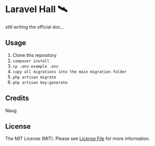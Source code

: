 # Laravel  Hall 🛰

still writing the official doc...

## Usage

1. Clone this repository
2. `composer install`
3. `cp .env.example .env`
4. `copy all migrations into the main migration folder`
5. `php artisan migrate`
6. `php artisan key:generate`


## Credits

Naug

## License

The MIT License (MIT). Please see [License File](LICENSE.md) for more information.
